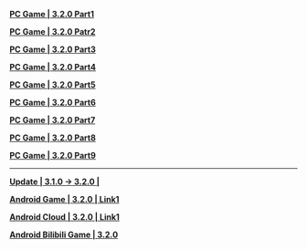 **[PC Game | 3.2.0 Part1](https://autopatchcn.bhsr.com/client/cn/20250327182902_EEUkBrjDZhU7n1pu/PC/download/StarRail_3.2.0.7z.001)** 

**[PC Game | 3.2.0 Patr2](https://autopatchcn.bhsr.com/client/cn/20250327182902_EEUkBrjDZhU7n1pu/PC/download/StarRail_3.2.0.7z.002)**    

**[PC Game | 3.2.0 Part3](https://autopatchcn.bhsr.com/client/cn/20250327182902_EEUkBrjDZhU7n1pu/PC/download/StarRail_3.2.0.7z.003)**    

**[PC Game | 3.2.0 Part4](https://autopatchcn.bhsr.com/client/cn/20250327182902_EEUkBrjDZhU7n1pu/PC/download/StarRail_3.2.0.7z.004)**

**[PC Game | 3.2.0 Part5](https://autopatchcn.bhsr.com/client/cn/20250327182902_EEUkBrjDZhU7n1pu/PC/download/StarRail_3.2.0.7z.005)**

**[PC Game | 3.2.0 Part6](https://autopatchcn.bhsr.com/client/cn/20250327182902_EEUkBrjDZhU7n1pu/PC/download/StarRail_3.2.0.7z.006)**

**[PC Game | 3.2.0 Part7](https://autopatchcn.bhsr.com/client/cn/20250327182902_EEUkBrjDZhU7n1pu/PC/download/StarRail_3.2.0.7z.007)**

**[PC Game | 3.2.0 Part8](https://autopatchcn.bhsr.com/client/cn/20250327182902_EEUkBrjDZhU7n1pu/PC/download/StarRail_3.2.0.7z.008)**

**[PC Game | 3.2.0 Part9](https://autopatchcn.bhsr.com/client/cn/20250327182902_EEUkBrjDZhU7n1pu/PC/download/StarRail_3.2.0.7z.009)**

---

**[Update | 3.1.0 -> 3.2.0 | ](https://autopatchcn.bhsr.com/client/diff/hkrpg_cn/game_3.1.0_3.2.0_hdiff_zQUuDUxWvmvHWhzv.7z)**

**[Android Game | 3.2.0 | Link1](https://autopatchcn.bhsr.com/client/cn/20250328115502_Fay8gx5DMPr95mmh/gw_An/StarRail_3.2.0.apk)**  

**[Android Cloud | 3.2.0 | Link1](https://autopatchcn.bhsr.com/client/cn/20250328115502_Fay8gx5DMPr95mmh/gw_An/StarRail_3.2.0.apk)**  

**[Android Bilibili Game | 3.2.0](https://pkg.biligame.com/games/bhxqtd_3.2.0_20250331_055853_311de.apk)**
